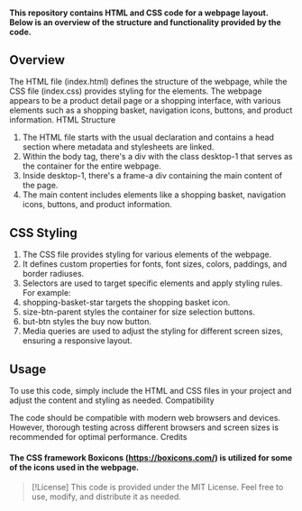 #### This repository contains HTML and CSS code for a webpage layout. Below is an overview of the structure and functionality provided by the code.

## Overview

The HTML file (index.html) defines the structure of the webpage, while the CSS file (index.css) provides styling for the elements. The webpage appears to be a product detail page or a shopping interface, with various elements such as a shopping basket, navigation icons, buttons, and product information.
HTML Structure

1. The HTML file starts with the usual <!DOCTYPE html> declaration and contains a head section where metadata and stylesheets are linked.
2. Within the body tag, there's a div with the class desktop-1 that serves as the container for the entire webpage.
3. Inside desktop-1, there's a frame-a div containing the main content of the page.
4. The main content includes elements like a shopping basket, navigation icons, buttons, and product information.

## CSS Styling

1. The CSS file provides styling for various elements of the webpage.
2. It defines custom properties for fonts, font sizes, colors, paddings, and border radiuses.
3. Selectors are used to target specific elements and apply styling rules. For example:
4. shopping-basket-star targets the shopping basket icon.
5. size-btn-parent styles the container for size selection buttons.
6. but-btn styles the buy now button.
7. Media queries are used to adjust the styling for different screen sizes, ensuring a responsive layout.

## Usage

To use this code, simply include the HTML and CSS files in your project and adjust the content and styling as needed.
Compatibility

The code should be compatible with modern web browsers and devices. However, thorough testing across different browsers and screen sizes is recommended for optimal performance.
Credits

#### The CSS framework Boxicons (https://boxicons.com/) is utilized for some of the icons used in the webpage.

> [!License]
> This code is provided under the MIT License. Feel free to use, modify, and distribute it as needed.

